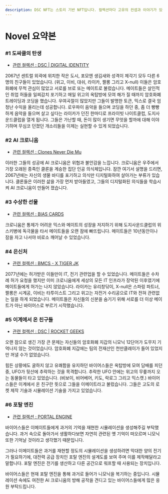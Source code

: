 ```yaml
---
description: DSC NFT는 스토리 기반 NFT입니다. 컬렉션마다 고유의 컨셉과 이야기가 있습니다.
---
```


# Novel 요약본

### #1 도싸클의 탄생

* [관련 컬렉션 : DSC | DIGITAL IDENTITY](https://opensea.io/collection/dogesoundclub-mates)

2067년 센트럴 외곽에 위치한 작은 도시, 포모엔 생김새와 성격이 제각기 모두 다른 6명의 친구들이 있었습니다. (위고, 이비, 대쉬, 라이카, 짤롱 그리고 X-null) 이들은 암호화폐에 무척 관심이 많았고 서로를 브로 또는 메이트로 불렀습니다. 메이트들은 살인적인 취업 허들을 일찌감치 포기하고 매일 위고의 옥탑방에 모여 해가 질 때까지 암호화폐 트레이딩과 코딩을 했습니다. 우여곡절이 많았지만 그들이 발명한 토큰, 믹스로 결국 엄청난 수익을 올리는데 성공합니다. 로우파이 음악을 들으며 코딩을 하던 중, 좀 더 빵빵하게 음악을 들으며 살고 싶다는 라이카가 던진 한마디로 프라이빗 나이트클럽, 도지사운드클럽을 열게 됩니다. 그들은 가난할 때, 돈이 많이 생기면 무엇을 할까에 대해 이야기하며 무심코 던졌던 개소리들을 이제는 실현할 수 있게 되었습니다.

### #2 AI 크로니움

* [관련 컬렉션 : Clones Never Die Mu](https://opensea.io/collection/clones-never-die-mu)

이러한 그들의 성공에 AI 크로니움은 위협과 불안감을 느낍니다. 크로니움은 우주에서 가장 오래된 종족인 클론을 계승한 집단 인공 의식체입니다. 잠깐 여기서 설명을 드리면, 2067년에는 자신의 생물 바디를 포기하고 의식만 디지털화하여 살아가는 부류가 있습니다. 클론들은 이러한 삶을 가장 먼저 받아들였고, 그들의 디지털화된 의식들을 학습시켜 AI 크로니움이 만들어 졌습니다.

### #3 수상한 선물

* [관련 컬렉션 : BIAS CARDS](https://opensea.io/collection/dsc-bias-cards)

크로니움은 통제가 어려운 믹스와 메이트의 성장을 저지하기 위해 도지사운드클럽의 위스키병에 독극물을 타서 메이트들을 오랜 잠에 빠뜨립니다. 메이트들은 10년동안이나 잠을 자고 나서야 비로소 깨어날 수 있었습니다.

### #4 은신처

* [관련 컬렉션 : BMCS - X TIGER JK](https://opensea.io/collection/bmcs)

2077년에는 허가받은 이들만이 IT, 전기 관련업을 할 수 있었습니다. 메이트들은 수차례 허가 요청을 했지만 이미 크로니움에게 세상의 모든 IT 인프라가 장악된 이후였기에 메이트들에게 허가는 나지 않았습니다. 라이카는 유리창닦이, X-null은 스파링 파트너, 짤롱은 시계공, 이비는 타투이스트 그리고 위고는 자전거 수리공으로 IT와 전혀 관련없는 일을 하게 되었습니다. 메이트들은 자신들의 신분을 숨기기 위해 서로를 더 이상 메이트가 아닌 바이어스로 부르기 시작했습니다.

### #5 이계에서 온 친구들

* [관련 컬렉션 : DSC | ROCKET GEEKS](https://opensea.io/collection/dogesoundclub-emates)

오랜 잠으로 생긴 가장 큰 문제는 자신들의 암호화폐 지갑의 니모닉 12단어가 도무지 기억나지 않는 것이었습니다. 암호화폐 지갑에는 팀의 전재산인 천만클레이가 들어 있었지만 꺼낼 수가 없었습니다.

힘든 상황에도 굴하지 않고 유쾌함을 유지하던 바이어스들은 옥탑방에 모여 담배를 피던 중, UFO가 뒷산에 추락하는 것을 목격합니다. 추락한 UFO 안에는 위고의 무릎까지 오는 동물들이 타고 있었습니다. (비보이, 비어베어, 키도, 락로그 그리고 믹스캣.) 바이어스들은 이계에서 온 친구란 뜻으로 그들을 이메이트라고 불렀습니다. 그들은 고도의 로켓 제작 기술과 시뮬레이션 기술을 가지고 있었습니다.

### #6 포탈 엔진

* [관련 컬렉션 : PORTAL ENGINE](https://opensea.io/collection/portal-engine)

바이어스들은 이메이트들에게 과거의 기억을 재현한 시뮬레이션을 생성해주길 부탁했습니다. 과거 속으로 돌아가서 생활하다보면 자연히 관련된 옛 기억이 떠오르며 니모닉 또한 기억날 것이라고 생각했기 때문입니다.

그러나 이메이트들은 과거를 재현할 정도의 시뮬레이션을 생성하려면 막대한 양의 전기가 필요하기에, 대전력 공급 장치인 포탈 엔진의 설계도를 보여 주며 이를 제작해달라고 말합니다. 포탈 엔진은 전기를 생산하고 다른 공간으로 워프할 때 사용되는 장치입니다.

바이어스들은 현재 포탈 엔진을 통해 과거로 들어가 니모닉을 복기하는 중입니다. 시뮬레이션 속에도 여전한 AI 크로니움의 방해 공작을 견디고 있는 바이어스들에게 많은 응원 부탁드립니다.
